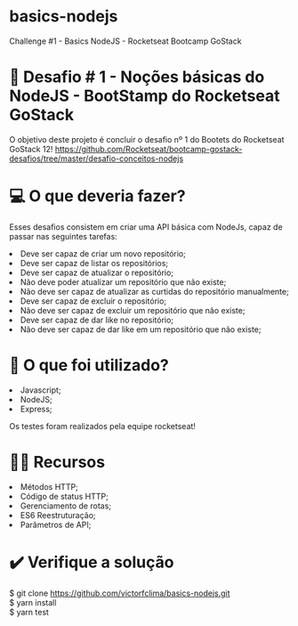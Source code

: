 # basics-nodejs
Challenge #1 - Basics NodeJS - Rocketseat Bootcamp GoStack

# 📂 Desafio # 1 - Noções básicas do NodeJS - BootStamp do Rocketseat GoStack
O objetivo deste projeto é concluir o desafio nº 1 do Bootets do Rocketseat GoStack 12! https://github.com/Rocketseat/bootcamp-gostack-desafios/tree/master/desafio-conceitos-nodejs

# 💻 O que deveria fazer?
Esses desafios consistem em criar uma API básica com NodeJs, capaz de passar nas seguintes tarefas:

<li>Deve ser capaz de criar um novo repositório;
<li>Deve ser capaz de listar os repositórios;
<li>Deve ser capaz de atualizar o repositório;
<li>Não deve poder atualizar um repositório que não existe;
<li>Não deve ser capaz de atualizar as curtidas do repositório manualmente;
<li>Deve ser capaz de excluir o repositório;
<li>Não deve ser capaz de excluir um repositório que não existe;
<li>Deve ser capaz de dar like no repositório;
<li>Não deve ser capaz de dar like em um repositório que não existe;

# 🧰 O que foi utilizado?
<li>Javascript;
<li>NodeJS;
<li>Express;

Os testes foram realizados pela equipe rocketseat!

# 👨‍💻 Recursos
<li>Métodos HTTP;
<li>Código de status HTTP;
<li>Gerenciamento de rotas;
<li>ES6 Reestruturação;
<li>Parâmetros de API;

# ✔️ Verifique a solução
$ git clone https://github.com/victorfclima/basics-nodejs.git <br>
$ yarn install <br>
$ yarn test
